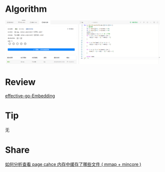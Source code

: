# Algorithm

![算法](../../images/temp/ricardoyu-2023-04-09-lc.png "算法")

# Review

[effective-go-Embedding](https://go.dev/doc/effective_go#embedding)

# Tip

无

# Share

[如何分析查看 page cahce 内存中缓存了哪些文件 ( mmap + mincore )](https://xiaorui.cc/archives/7373)
